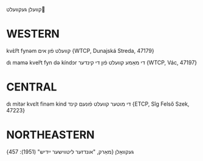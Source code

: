 קוועלן
געקוועלט

WESTERN
========

kvɛ̀lʲt fynəm קוועלט פֿון אים {WTCP, Dunajská Streda, 47179}

dɩ mamə kvelʲt fyn də kíndɔr די מאַמע קוועלט פֿון די קינדער {WTCP, Vác, 47197}

CENTRAL
========

dɩ mitər kvɛlt finəm kind די מוטער קוועלט פֿונעם קינד {ETCP, Sîg Felső Szek, 47223}

NORTHEASTERN
==============

געקוואָלן
{מאַרק, "אונדזער ליטווישער ייִדיש" (1951): 457}
